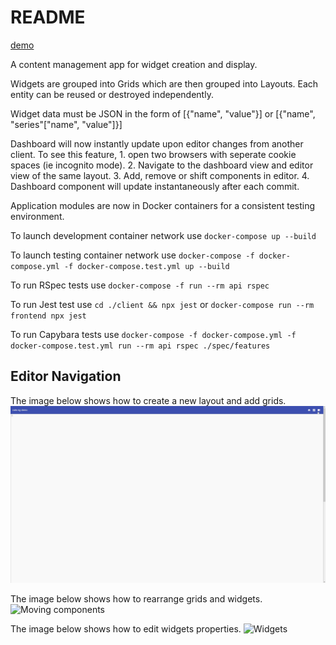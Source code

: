 # README

<a href="https://www.rngwidgets.com/">demo</a>

A content management app for widget creation and display.

Widgets are grouped into Grids which are then grouped into Layouts. Each entity can be reused or destroyed independently.

Widget data must be JSON in the form of [{"name", "value"}] or [{"name", "series"["name", "value"]}]

Dashboard will now instantly update upon editor changes from another client.
To see this feature, 1. open two browsers with seperate cookie spaces (ie incognito mode).
2. Navigate to the dashboard view and editor view of the same layout.
3. Add, remove or shift components in editor.
4. Dashboard component will update instantaneously after each commit.

Application modules are now in Docker containers for a consistent testing environment.

To launch development container network use `docker-compose up --build`

To launch testing container network use `docker-compose -f docker-compose.yml -f docker-compose.test.yml up --build`

To run RSpec tests use `docker-compose -f run --rm api rspec`

To run Jest test use `cd ./client && npx jest` or `docker-compose run --rm frontend npx jest`

To run Capybara tests use `docker-compose -f docker-compose.yml -f docker-compose.test.yml run --rm api rspec ./spec/features`

## Editor Navigation
The image below shows how to create a new layout and add grids.
![New Layout](/client/src/assets/demo1.gif)

The image below shows how to rearrange grids and widgets.
![Moving components](/client/src/assets/demo2.gif)

The image below shows how to edit widgets properties.
![Widgets](/client/src/assets/demo3.gif)
